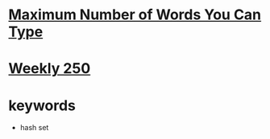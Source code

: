 # [Maximum Number of Words You Can Type](https://leetcode.com/problems/maximum-number-of-words-you-can-type/)


# [Weekly 250](https://leetcode.com/contest/weekly-contest-250)


# keywords
- hash set
